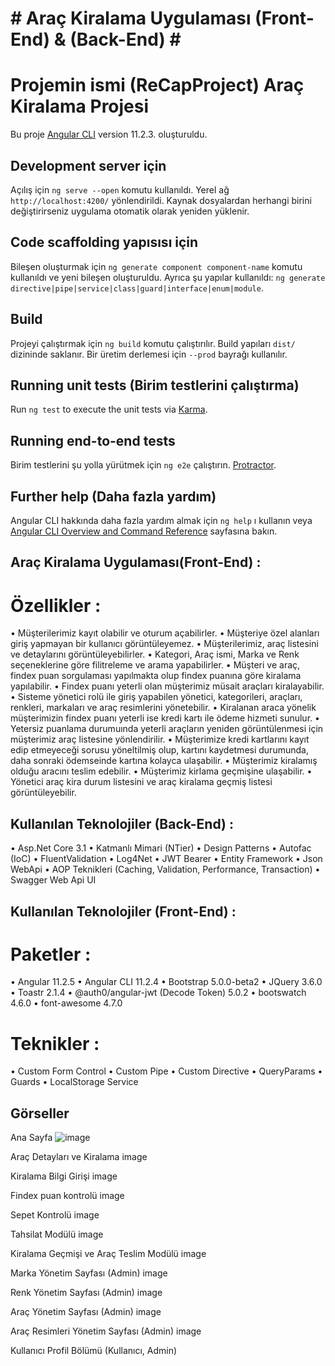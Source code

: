 # # Araç Kiralama Uygulaması (Front-End) & (Back-End) # #


# Projemin ismi (ReCapProject) Araç Kiralama Projesi

Bu proje [Angular CLI](https://github.com/angular/angular-cli) version 11.2.3. oluşturuldu.

## Development server için 

Açılış için `ng serve --open` komutu kullanıldı. Yerel ağ `http://localhost:4200/` yönlendirildi. Kaynak dosyalardan herhangi birini değiştirirseniz uygulama otomatik olarak yeniden yüklenir.

## Code scaffolding yapısısı için

Bileşen oluşturmak için `ng generate component component-name` komutu kullanıldı ve yeni bileşen oluşturuldu. Ayrıca şu yapılar kullanıldı: `ng generate directive|pipe|service|class|guard|interface|enum|module`.

## Build

Projeyi çalıştırmak için `ng build` komutu çalıştırılır. Build yapıları `dist/` dizininde saklanır. Bir üretim derlemesi için `--prod` bayrağı kullanılır.

## Running unit tests (Birim testlerini çalıştırma)

Run `ng test` to execute the unit tests via [Karma](https://karma-runner.github.io).

## Running end-to-end tests

Birim testlerini şu yolla yürütmek için `ng e2e` çalıştırın. [Protractor](http://www.protractortest.org/).

## Further help (Daha fazla yardım)

Angular CLI hakkında daha fazla yardım almak için `ng help` ı kullanın veya [Angular CLI Overview and Command Reference](https://angular.io/cli) sayfasına bakın. 

## Araç Kiralama Uygulaması(Front-End) :

# Özellikler :

• Müşterilerimiz kayıt olabilir ve oturum açabilirler.
• Müşteriye özel alanları giriş yapmayan bir kullanıcı görüntüleyemez.
• Müşterilerimiz, araç listesini ve detaylarını görüntüleyebilirler.
• Kategori, Araç ismi, Marka ve Renk seçeneklerine göre filitreleme ve arama yapabilirler.
• Müşteri ve araç, findex puan sorgulaması yapılmakta olup findex puanına göre kiralama yapılabilir.
• Findex puanı yeterli olan müşterimiz müsait araçları kiralayabilir.
• Sisteme yönetici rolü ile giriş yapabilen yönetici, kategorileri, araçları, renkleri, markaları ve araç resimlerini yönetebilir.
• Kiralanan araca yönelik müşterimizin findex puanı yeterli ise kredi kartı ile ödeme hizmeti sunulur.
• Yetersiz puanlama durumuında yeterli araçların yeniden görüntülenmesi için müşterimiz araç listesine yönlendirilir.
• Müşterimize kredi kartlarını kayıt edip etmeyeceği sorusu yöneltilmiş olup, kartını kaydetmesi durumunda, daha sonraki ödemseinde kartına kolayca ulaşabilir.
• Müşterimiz kiralamış olduğu aracını teslim edebilir.
• Müşterimiz kirlama geçmişine ulaşabilir.
• Yönetici araç kira durum listesini ve araç kiralama geçmiş listesi görüntüleyebilir.

## Kullanılan Teknolojiler (Back-End) :

• Asp.Net Core 3.1
• Katmanlı Mimari (NTier)
• Design Patterns
• Autofac (IoC)
• FluentValidation
• Log4Net
• JWT Bearer
• Entity Framework
• Json WebApi
• AOP Teknikleri (Caching, Validation, Performance, Transaction)
• Swagger Web Api UI

## Kullanılan Teknolojiler (Front-End) :

# Paketler :

• Angular 11.2.5
• Angular CLI 11.2.4
• Bootstrap 5.0.0-beta2
• JQuery 3.6.0
• Toastr 2.1.4
• @auth0/angular-jwt (Decode Token) 5.0.2
• bootswatch 4.6.0
• font-awesome 4.7.0

# Teknikler :

• Custom Form Control
• Custom Pipe
• Custom Directive
• QueryParams
• Guards
• LocalStorage Service

## Görseller

Ana Sayfa
![image](https://user-images.githubusercontent.com/77584301/115077007-08220700-9f06-11eb-9af5-ebf31b18572f.png)

Araç Detayları ve Kiralama
image

Kiralama Bilgi Girişi
image

Findex puan kontrolü
image

Sepet Kontrolü
image

Tahsilat Modülü
image

Kiralama Geçmişi ve Araç Teslim Modülü
image

Marka Yönetim Sayfası (Admin)
image

Renk Yönetim Sayfası (Admin)
image

Araç Yönetim Sayfası (Admin)
image

Araç Resimleri Yönetim Sayfası (Admin)
image

Kullanıcı Profil Bölümü (Kullanıcı, Admin)
